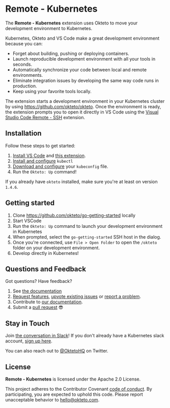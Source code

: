 # Remote - Kubernetes


The **Remote - Kubernetes** extension uses Okteto to move your development environment to Kubernetes. 

Kubernetes, Okteto and VS Code make a great development environment because you can:

- Forget about building, pushing or deploying containers.
- Launch reproducible development environment with all your tools in seconds.
- Automatically synchronize your code between local and remote environments.
- Eliminate integration issues by developing the same way code runs in production.
- Keep using your favorite tools locally.

The extension starts a development environment in your Kubernetes cluster by using https://github.com/okteto/okteto. Once the environment is ready, the extension prompts you to open it directly in VS Code using the [Visual Studio Code Remote - SSH](https://code.visualstudio.com/docs/remote/ssh) extension.

## Installation

Follow these steps to get started:

1. [Install VS Code](https://code.visualstudio.com/) and [this extension](https://marketplace.visualstudio.com/items?itemName=okteto.remote-kubernetes).
1. [Install and configure](https://github.com/okteto/okteto/blob/master/docs/installation.md) `kubectl`
1. [Download and configure](https://kubernetes.io/docs/tasks/access-application-cluster/configure-access-multiple-clusters/) your `kubeconfig` file.
1. Run the `Okteto: Up` command!

If you already have `okteto` installed, make sure you're at least on version `1.4.6`.

## Getting started

1. Clone https://github.com/okteto/go-getting-started locally
1. Start VSCode
1. Run the `Okteto: Up` command to launch your development environment in Kubernetes
1. When prompted, select the `go-getting-started` SSH host in the dialog.
1. Once you're connected, use `File > Open Folder` to open the `/okteto` folder on your development environment.
1. Develop directly in Kubernetes!

## Questions and Feedback

Got questions? Have feedback? 

1. See [the documentation](https://github.com/okteto/remote-kubernetes/tree/master/docs/index.md)
1. [Request features](https://github.com/okteto/remote-kubernetes/labels/enhancement), [upvote existing issues](https://github.com/okteto/remote-kubernetes/issues) or [report a problem](https://github.com/okteto/remote-kubernetes/issues/new?template=bug_report.md&title=).
1. Contribute to [our documentation](https://github.com/okteto/remote-kubernetes/tree/master/docs/index.md).
1. Submit a [pull request](https://github.com/okteto/remote-kubernetes/pulls) 😎


## Stay in Touch

Join [the conversation in Slack](https://kubernetes.slack.com/messages/CM1QMQGS0/)! If you don't already have a Kubernetes slack account, [sign up here](http://slack.k8s.io/). 

You can also reach out to [@OktetoHQ](https://twitter.com/oktetohq) on Twitter.

## License

**Remote - Kubernetes** is licensed under the Apache 2.0 License.

This project adheres to the Contributor Covenant [code of conduct](code-of-conduct.md). By participating, you are expected to uphold this code. Please report unacceptable behavior to hello@okteto.com.
